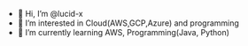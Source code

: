 - 👋 Hi, I’m @lucid-x
- 👀 I’m interested in Cloud(AWS,GCP,Azure) and programming 
- 🌱 I’m currently learning AWS, Programming(Java, Python)


<!---
lucid-x/lucid-x is a ✨ special ✨ repository because its `README.md` (this file) appears on your GitHub profile.
You can click the Preview link to take a look at your changes.
--->
